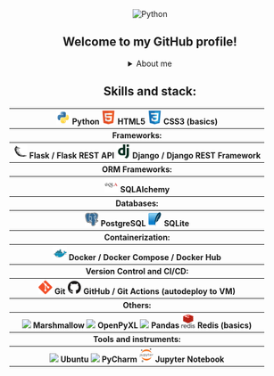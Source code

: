<div align="center">
    <img src="https://habrastorage.org/webt/_j/pb/zi/_jpbziqceoi7htr-ysbhzzcgzjg.gif" width="80" alt="Python">
    <h2>Welcome to my GitHub profile!</h2>
    <details>
        <summary>About me</summary>
        I am a 2D/3D CAD designer in AutoCAD, Plant3D, Inventor. I have been working with heating systems for over 10 years.<br>
        In recent years, I have been studying Python and I want to dedicate myself to web development.
    </details>
    <h2>Skills and stack:</h2>
    <table style="border: none">
        <tr>
            <th colspan="3">
                <img src="https://github.com/devicons/devicon/blob/master/icons/python/python-original.svg" width="25"> Python 
                <img src="https://github.com/devicons/devicon/blob/master/icons/html5/html5-original.svg" width="25"> HTML5 
                <img src="https://github.com/devicons/devicon/blob/master/icons/css3/css3-original.svg" width="25"> CSS3 (basics)
            </th>
        </tr>
        <tr>
            <th colspan="3">Frameworks:</th>
        </tr>
        <tr>
            <th colspan="3">
                <img src="https://github.com/devicons/devicon/blob/master/icons/flask/flask-original.svg" width="25"> Flask / Flask REST API 
                <img src="https://github.com/devicons/devicon/blob/master/icons/django/django-plain.svg" width="25"> Django / Django REST Framework
            </th>
        </tr>
        <tr>
            <th colspan="3">ORM Frameworks:</th>
        </tr>
        <tr>
            <th colspan="3">
                <img src="https://github.com/devicons/devicon/blob/master/icons/sqlalchemy/sqlalchemy-original.svg" width="25"> SQLAlchemy
            </th>
        </tr>
        <tr>
            <th colspan="3">Databases:</th>
        </tr>
        <tr>
            <th colspan="3">
                <img src="https://github.com/devicons/devicon/blob/master/icons/postgresql/postgresql-original.svg" width="25"> PostgreSQL 
                <img src="https://github.com/devicons/devicon/blob/master/icons/sqlite/sqlite-original.svg" width="25"> SQLite
            </th>
        </tr>
        <tr>
            <th colspan="3">Containerization:</th>
        </tr>
        <tr>
            <th colspan="3"><img src="https://github.com/devicons/devicon/blob/master/icons/docker/docker-original.svg" width="25"> Docker / Docker Compose / Docker Hub</th>
        </tr>
        <tr>
            <th colspan="3">Version Control and CI/CD:</th>
        </tr>
        <tr>
            <th colspan="3">
                <img src="https://github.com/devicons/devicon/blob/master/icons/git/git-original.svg" width="25"> Git 
                <img src="https://github.com/devicons/devicon/blob/master/icons/github/github-original.svg" width="25"> GitHub /
                Git Actions (autodeploy to VM)
            </th>
        </tr>
        <tr>
            <th colspan="3">Others:</th>
        </tr>
        <tr>
            <th colspan="3">
                <img src="https://marshmallow.readthedocs.io/en/stable/_static/marshmallow-logo.png" width="25"> Marshmallow 
                <img src="https://openpyxl.readthedocs.io/en/latest/_static/logo.png" width="25"> OpenPyXL
                <img src="https://www.pisciottablog.com/wp-content/uploads/2020/04/Python-Pandas-logo-441x381.png" width="25"> Pandas
                <img src="https://github.com/devicons/devicon/blob/master/icons/redis/redis-original-wordmark.svg" width="25"> Redis (basics) 
            </th>
        </tr>
        <tr>
            <th colspan="3">Tools and instruments:</th>
        </tr>
        <tr>
            <th colspan="3">
                <img src="https://brandslogos.com/wp-content/uploads/images/large/ubuntu-logo.png" width="25"> Ubuntu  
                <img src="https://upload.wikimedia.org/wikipedia/commons/thumb/1/1d/PyCharm_Icon.svg/1024px-PyCharm_Icon.svg.png" width="25"> PyCharm 
                <img src="https://github.com/devicons/devicon/blob/master/icons/jupyter/jupyter-original-wordmark.svg" width="25"> Jupyter Notebook
            </th>
        </tr>
    </table>
</div>


<!--
**bendenko-v/bendenko-v** is a ✨ _special_ ✨ repository because its `README.md` (this file) appears on your GitHub profile.

Here are some ideas to get you started:

- 🔭 I’m currently working on ...
- 🌱 I’m currently learning ...
- 👯 I’m looking to collaborate on ...
- 🤔 I’m looking for help with ...
- 💬 Ask me about ...
- 📫 How to reach me: ...
- 😄 Pronouns: ...
- ⚡ Fun fact: ...
-->
